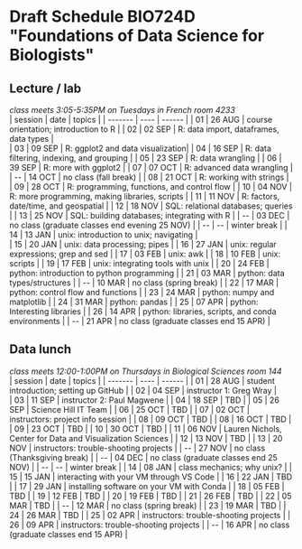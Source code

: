 # Draft Schedule BIO724D "Foundations of Data Science for Biologists"  

## Lecture / lab

*class meets 3:05-5:35PM on Tuesdays in French room 4233*  
| session | date | topics |
| ------- | ---- | ------ |
| 01 | 26 AUG | course orientation; introduction to R |
| 02 | 02 SEP | R: data import, dataframes, data types |     
| 03 | 09 SEP | R: ggplot2 and data visualization| 
| 04 | 16 SEP | R: data filtering, indexing, and grouping |
| 05 | 23 SEP | R: data wrangling |
| 06 | 39 SEP | R: more with ggplot2 |
| 07 | 07 OCT | R: advanced data wrangling |
| -- | 14 OCT | no class (fall break) |
| 08 | 21 OCT | R: working with strings |
| 09 | 28 OCT | R: programming, functions, and control flow |
| 10 | 04 NOV | R: more programming, making libraries, scripts |
| 11 | 11 NOV | R: factors, date/time, and geospatial |
| 12 | 18 NOV | SQL: relational databases; queries |
| 13 | 25 NOV | SQL: building databases; integrating with R |
| -- | 03 DEC | no class (graduate classes end evening 25 NOV) |
| -- | -- | winter break |
| 14 | 13 JAN | unix: introduction to unix; navigating |  
| 15 | 20 JAN | unix: data processing; pipes |
| 16 | 27 JAN | unix: regular expressions; grep and sed |
| 17 | 03 FEB | unix: awk |
| 18 | 10 FEB | unix: scripts |
| 19 | 17 FEB | unix: integrating tools with unix |
| 20 | 24 FEB | python: introduction to python programming |
| 21 | 03 MAR | python: data types/structures |
| -- | 10 MAR | no class (spring break) |
| 22 | 17 MAR | python: control flow and functions |
| 23 | 24 MAR | python: numpy and matplotlib |
| 24 | 31 MAR | python: pandas |
| 25 | 07 APR | python: Interesting libraries |
| 26 | 14 APR | python: libraries, scripts, and conda environments |
| -- | 21 APR | no class (graduate classes end 15 APR)  |




## Data lunch

*class meets 12:00-1:00PM on Thursdays in Biological Sciences room 144*  
| session | date | topics |
| ------- | ---- | ------ |
| 01 | 28 AUG | student introduction; setting up GitHub |
| 02 | 04 SEP | instructor 1: Greg Wray |     
| 03 | 11 SEP | instructor 2: Paul Magwene | 
| 04 | 18 SEP | TBD | 
| 05 | 26 SEP | Science Hill IT Team | 
| 06 | 25 OCT | TBD | 
| 07 | 02 OCT | instructors: project info session | 
| 08 | 09 OCT | TBD |
| 08 | 16 OCT | TBD |
| 09 | 23 OCT | TBD | 
| 10 | 30 OCT | TBD | 
| 11 | 06 NOV | Lauren Nichols, Center for Data and Visualization Sciences | 
| 12 | 13 NOV | TBD | 
| 13 | 20 NOV | instructors: trouble-shooting projects | 
| -- | 27 NOV | no class (Thanksgiving break) | 
| -- | 04 DEC | no class (graduate classes end 25 NOV) |
| -- | -- | winter break |
| 14 | 08 JAN | class mechanics; why unix? | 
| 15 | 15 JAN | interacting with your VM through VS Code |
| 16 | 22 JAN | TBD |
| 17 | 29 JAN | installing software on your VM with Conda |
| 18 | 05 FEB | TBD |
| 19 | 12 FEB | TBD |
| 20 | 19 FEB | TBD |
| 21 | 26 FEB | TBD |
| 22 | 05 MAR | TBD |
| -- | 12 MAR | no class (spring break) |
| 23 | 19 MAR | TBD |
| 24 | 26 MAR | TBD |
| 25 | 02 APR | instructors: trouble-shooting projects |
| 26 | 09 APR | instructors: trouble-shooting projects |
| -- | 16 APR | no class (graduate classes end 15 APR) |
